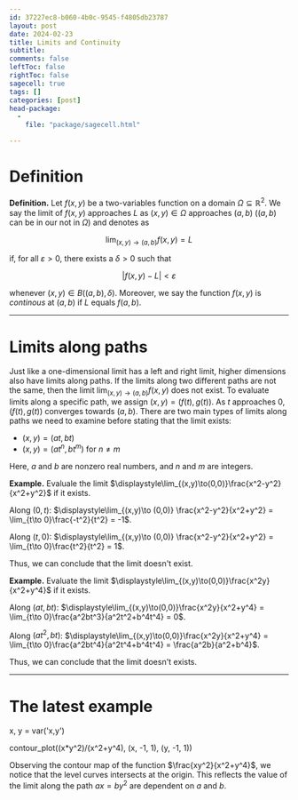 ```yaml
---
id: 37227ec8-b060-4b0c-9545-f4805db23787
layout: post
date: 2024-02-23
title: Limits and Continuity
subtitle: 
comments: false
leftToc: false
rightToc: false
sagecell: true
tags: []
categories: [post]
head-package:
  -
    file: "package/sagecell.html"

---
```


# Definition


**Definition.** Let $f(x,y)$ be a two-variables function on a domain $\Omega\subseteq\mathbb{R}^2$. We say the limit of $f(x,y)$ approaches $L$ as $(x,y)\in\Omega$ approaches $(a,b)$ ($(a,b)$ can be in our not in $\Omega$) and denotes as


$$
\lim_{(x,y)\to(a,b)}f(x,y)=L
$$


if, for all $\varepsilon>0$, there exists a $\delta>0$ such that


$$
\left|f(x,y)-L\right|<\varepsilon
$$


whenever $(x,y)\in B((a,b), \delta)$. Moreover, we say the function $f(x,y)$ is _continous_ at $(a,b)$ if $L$ equals $f(a,b)$.


---


# Limits along paths


Just like a one-dimensional limit has a left and right limit, higher dimensions also have limits along paths. If the limits along two different paths are not the same, then the limit $\displaystyle\lim_{(x,y)\to(a,b)}f(x,y)$ does not exist. To evaluate limits along a specific path, we assign $(x,y)=(f(t),g(t))$. As $t$ approaches $0$, $(f(t),g(t))$ converges towards $(a,b)$. There are two main types of limits along paths we need to examine before stating that the limit exists:

- $(x,y)=(at,bt)$
- $(x,y)=(at^n,bt^m)$ for $n\neq m$

Here, $a$ and $b$ are nonzero real numbers, and $n$ and $m$ are integers.


**Example.** Evaluale the limit $\displaystyle\lim_{(x,y)\to(0,0)}\frac{x^2-y^2}{x^2+y^2}$ if it exists.


Along $(0, t)$: $\displaystyle\lim_{(x,y)\to (0,0)} \frac{x^2-y^2}{x^2+y^2} = \lim_{t\to 0}\frac{-t^2}{t^2} = -1$.


Along $(t, 0)$: $\displaystyle\lim_{(x,y)\to (0,0)} \frac{x^2-y^2}{x^2+y^2} = \lim_{t\to 0}\frac{t^2}{t^2} = 1$.


Thus, we can conclude that the limit doesn't exist.


**Example.** Evaluate the limit $\displaystyle\lim_{(x,y)\to(0,0)}\frac{x^2y}{x^2+y^4}$ if it exists.


Along $(at,bt)$: $\displaystyle\lim_{(x,y)\to(0,0)}\frac{x^2y}{x^2+y^4} = \lim_{t\to 0}\frac{a^2bt^3}{a^2t^2+b^4t^4} = 0$.


Along $(at^2,bt)$: $\displaystyle\lim_{(x,y)\to(0,0)}\frac{x^2y}{x^2+y^4} = \lim_{t\to 0}\frac{a^2bt^4}{a^2t^4+b^4t^4} = \frac{a^2b}{a^2+b^4}$.


Thus, we can conclude that the limit doesn't exists.


---


# The latest example


<div class=compute>
x, y = var('x,y')


contour_plot((x*y^2)/(x^2+y^4), (x, -1, 1), (y, -1, 1))
</div>


Observing the contour map of the function $\frac{xy^2}{x^2+y^4}$, we notice that the level curves intersects at the origin. This reflects the value of the limit along the path $ax=by^2$ are dependent on $a$ and $b$.

